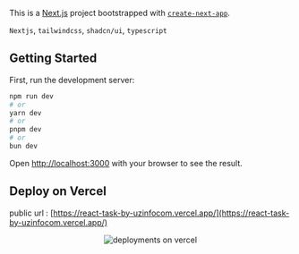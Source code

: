 This is a [Next.js](https://nextjs.org) project bootstrapped with [`create-next-app`](https://nextjs.org/docs/app/api-reference/cli/create-next-app).

`Nextjs`,  `tailwindcss`,  `shadcn/ui`, `typescript`

## Getting Started

First, run the development server:

```bash
npm run dev
# or
yarn dev
# or
pnpm dev
# or
bun dev
```

Open [http://localhost:3000](http://localhost:3000) with your browser to see the result.


## Deploy on Vercel

public url : [https://react-task-by-uzinfocom.vercel.app/](https://react-task-by-uzinfocom.vercel.app/)

<p align="center">
  <img src="https://react-task-by-uzinfocom.vercel.app/images/vercel-deploy.png" title="deployments  on vercel">
</p>
